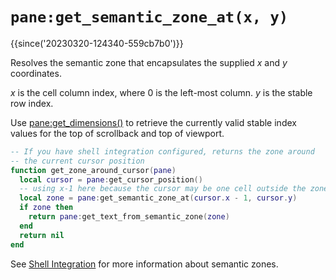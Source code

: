 # `pane:get_semantic_zone_at(x, y)`

{{since('20230320-124340-559cb7b0')}}

Resolves the semantic zone that encapsulates the supplied *x* and *y* coordinates.

*x* is the cell column index, where 0 is the left-most column.
*y* is the stable row index.

Use [pane:get_dimensions()](get_dimensions.md) to
retrieve the currently valid stable index values for the top of scrollback and
top of viewport.

```lua
-- If you have shell integration configured, returns the zone around
-- the current cursor position
function get_zone_around_cursor(pane)
  local cursor = pane:get_cursor_position()
  -- using x-1 here because the cursor may be one cell outside the zone
  local zone = pane:get_semantic_zone_at(cursor.x - 1, cursor.y)
  if zone then
    return pane:get_text_from_semantic_zone(zone)
  end
  return nil
end
```

See [Shell Integration](../../../shell-integration.md) for more information
about semantic zones.


